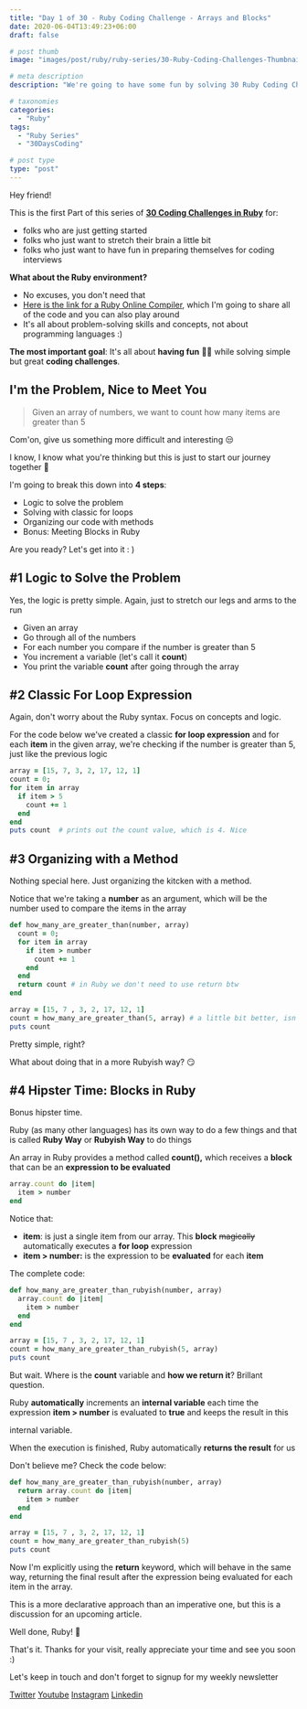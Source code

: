 ```yaml
---
title: "Day 1 of 30 - Ruby Coding Challenge - Arrays and Blocks"
date: 2020-06-04T13:49:23+06:00
draft: false

# post thumb
image: "images/post/ruby/ruby-series/30-Ruby-Coding-Challenges-Thumbnail.png"

# meta description
description: "We're going to have some fun by solving 30 Ruby Coding Challenges in 30 Days for folks who are just getting started and folks who just want to have fun in preparing themselves for coding interviews"

# taxonomies
categories: 
  - "Ruby"
tags:
  - "Ruby Series"
  - "30DaysCoding"

# post type
type: "post"
---
```


Hey friend!

This is the first Part of this series of **[30 Coding Challenges in Ruby](https://www.youtube.com/watch?v=pfaecP3Wbjw)** for:

- folks who are just getting started
- folks who just want to stretch their brain a little bit
- folks who just want to have fun in preparing themselves for coding interviews

**What about the Ruby environment?**

- No excuses, you don't need that
- [Here is the link for a Ruby Online Compiler](https://repl.it/languages/ruby), which I'm going to share all of the code and you can also play around
- It's all about problem-solving skills and concepts, not about programming languages :)

**The most important goal**: It's all about **having fun** 🕺💃 while solving simple but great **coding challenges**.

## I'm the Problem, Nice to Meet You

> Given an array of numbers, we want to count how many items are greater than 5

Com'on, give us something more difficult and interesting 😒

I know, I know what you're thinking but this is just to start our journey together 😬

I'm going to break this down into **4 steps**:

- Logic to solve the problem
- Solving with classic for loops
- Organizing our code with methods
- Bonus: Meeting Blocks in Ruby

Are you ready? Let's get into it : )

## #1 Logic to Solve the Problem

Yes, the logic is pretty simple. Again, just to stretch our legs and arms to the run

- Given an array
- Go through all of the numbers
- For each number you compare if the number is greater than 5
- You increment a variable (let's call it **count**)
- You print the variable **count** after going through the array

## #2 Classic For Loop Expression

Again, don't worry about the Ruby syntax. Focus on concepts and logic. 

For the code below we've created a classic **for loop expression** and for each **item** in the given array, we're checking if the number is greater than 5, just like the previous logic 

```ruby
array = [15, 7, 3, 2, 17, 12, 1]
count = 0;
for item in array
  if item > 5
    count += 1
  end
end
puts count  # prints out the count value, which is 4. Nice
```

## #3 Organizing with a Method

Nothing special here. Just organizing the kitcken with a method.

Notice that we're taking a **number** as an argument, which will be the number used to compare the items in the array

```ruby
def how_many_are_greater_than(number, array)
  count = 0;
  for item in array
    if item > number
      count += 1
    end
  end
  return count # in Ruby we don't need to use return btw
end

array = [15, 7 , 3, 2, 17, 12, 1]
count = how_many_are_greater_than(5, array) # a little bit better, isn't it?
puts count
```

Pretty simple, right?

What about doing that in a more Rubyish way? 😏

## #4 Hipster Time: Blocks in Ruby

Bonus hipster time.

Ruby (as many other languages) has its own way to do a few things and that is called **Ruby Way** or **Rubyish Way** to do things

An array in Ruby provides a method called **count(),** which receives a **block** that can be an **expression to be evaluated**

```ruby
array.count do |item|
  item > number
end
```

Notice that:

- **item**: is just a single item from our array. This **block** ~~magically~~ automatically executes a **for loop** expression
- **item > number:** is the expression to be **evaluated** for each **item**

The complete code:

```ruby
def how_many_are_greater_than_rubyish(number, array)
  array.count do |item|
    item > number
  end
end

array = [15, 7 , 3, 2, 17, 12, 1]
count = how_many_are_greater_than_rubyish(5, array)
puts count
```

But wait. Where is the **count** variable and **how we return it**? Brillant question.

Ruby **automatically** increments an **internal variable** each time the expression **item > number** is evaluated to **true** and keeps the result in this

internal variable.

When the execution is finished, Ruby automatically **returns the result** for us

Don't believe me? Check the code below:

```ruby
def how_many_are_greater_than_rubyish(number, array)  
  return array.count do |item|
    item > number
  end
end

array = [15, 7 , 3, 2, 17, 12, 1]
count = how_many_are_greater_than_rubyish(5)
puts count
```

Now I'm explicitly using the **return** keyword, which will behave in the same way, returning the final result after the expression being evaluated for each item in the array. 

This is a more declarative approach than an imperative one, but this is a discussion for an upcoming article.

Well done, Ruby! **💪**

That's it. Thanks for your visit, really appreciate your time and see you soon :) 

Let's keep in touch and don't forget to signup for my weekly newsletter

[Twitter](https://twitter.com/_alex_gama/)
[Youtube](https://www.youtube.com/channel/UCn09BXJXOCPLARsqNvxEFuw?view_as=subscriber/)
[Instagram](https://www.instagram.com/_alex_gama)
[Linkedin](https://www.linkedin.com/in/alexandregama/)